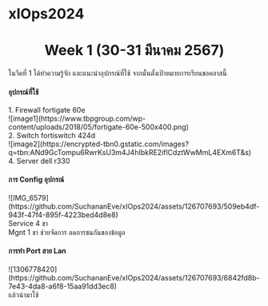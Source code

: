 # xIOps2024
<h1 align="center">Week 1 (30-31 มีนาคม 2567)</h1>

<p align="left">
  ในวีคที่ 1 ได้ทำความรู้จัก และแนะนำอุปกรณ์ที่ใช้ จากนั้นตั้งเป้าหมายการเรียนขอคลาสนี้<br>
<h4>อุปกรณ์ที่ใช้</h4> 
 1. Firewall fortigate 60e<br>
  ![image1](https://www.tbpgroup.com/wp-content/uploads/2018/05/fortigate-60e-500x400.png)
<br>
 2. Switch fortiswitch 424d<br>
  ![image2](https://encrypted-tbn0.gstatic.com/images?q=tbn:ANd9GcTompu6RwrKsU3m4J4hIbkRE2iflCdztWwMmL4EXm6T&s)
<br>
 4. Server dell r330<br>
  
<h4>การ Config อุปกรณ์</h4>
![IMG_6579](https://github.com/SuchananEve/xIOps2024/assets/126707693/509eb4df-943f-47f4-895f-4223bed4d8e8)
<br>
Service 4 ขา  <br>
Mgnt 1 ขา ช่วยจัดการ ลดการชนกันของข้อมูล <br>
<h4>การทำ Port สาย Lan</h4>
![1306778420](https://github.com/SuchananEve/xIOps2024/assets/126707693/6842fd8b-7e43-4da8-a6f8-15aa91dd3ec8)<br>
แล้วนำมาใช้
<br>

</p>



